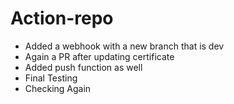 # Action-repo
- Added a webhook with a new branch that is dev
- Again a PR after updating certificate
- Added push function as well
- Final Testing 
- Checking Again

